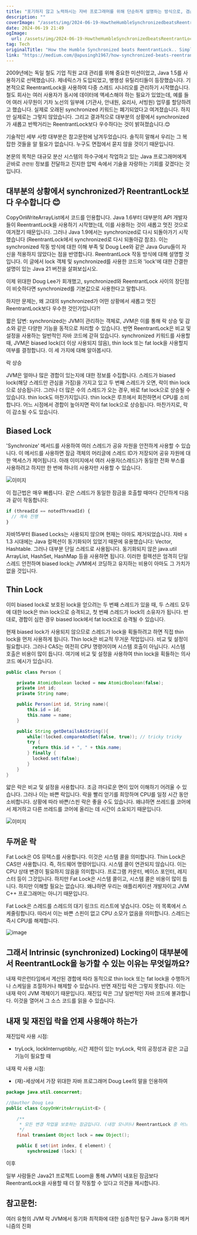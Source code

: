 ```yaml
---
title: "포기하지 않고 노력하시는 자바 프로그래머를 위해 단순하게 설명하는 방식으로, 겸손한 동기화가 ReentrantLock을 이기는 방법"
description: ""
coverImage: "/assets/img/2024-06-19-HowtheHumbleSynchronizedbeatsReentrantLockSimplifiedforalongsufferingJavaProgrammer_0.png"
date: 2024-06-19 21:49
ogImage:
  url: /assets/img/2024-06-19-HowtheHumbleSynchronizedbeatsReentrantLockSimplifiedforalongsufferingJavaProgrammer_0.png
tag: Tech
originalTitle: "How the Humble Synchronized beats ReentrantLock.. Simplified for a long suffering Java Programmer"
link: "https://medium.com/@apusingh1967/how-synchronized-beats-reentrantlock-simplified-for-a-long-suffering-java-programmer-c83d069a6fc0"
---
```


2009년에는 독일 철도 기업 직원 교대 관리를 위해 중요한 미션이었고, Java 1.5를 사용하기로 선택했습니다. 제네릭스가 도입되었고, 병행성 유틸리티들이 등장했습니다. 기본적으로 ReentrantLock을 사용하여 다중 스레드 시나리오를 관리하기 시작했습니다. 철도 회사는 여러 사용자가 동시에 데이터에 액세스해야 하는 필요가 있었는데, 예를 들어 여러 사무원이 기차 노선의 일부에 (기관사, 안내원, 요리사, 서빙원) 업무를 할당하려고 했습니다. 실제로 오래된 synchronized 키워드는 폐기되었다고 여겨졌습니다. 하지만 실제로는 그렇지 않았습니다. 그리고 결과적으로 대부분의 상황에서 synchronized가 새롭고 반짝거리는 ReentrantLock보다 우수하다는 것이 밝혀졌습니다.😊

기술적인 세부 사항 대부분은 참고문헌에 남겨두었습니다. 솔직히 말해서 우리는 그 복잡한 것들을 알 필요가 없습니다. 누구도 면접에서 묻지 않을 것이기 때문입니다.

본문의 목적은 대규모 분산 시스템의 하수구에서 작업하고 있는 Java 프로그래머에게 곧바로 `관련된` 정보를 전달하고 진지한 압박 속에서 기술을 자랑하는 기회를 갖겠다는 것입니다.

## 대부분의 상황에서 synchronized가 ReentrantLock보다 우수합니다 😊

<div class="content-ad"></div>

CopyOnWriteArrayList에서 코드를 인용합니다. Java 1.6부터 대부분의 API 개발자들이 ReentrantLock을 사용하기 시작했는데, 이를 사용하는 것이 새롭고 멋진 것으로 여겨졌기 때문입니다. 그러나 Java 1.9에서는 synchronized로 다시 되돌아가기 시작했습니다 (ReentrantLock에서 synchronized로 다시 되돌아감 참조). 이는 synchronized 작동 방식에 대한 이해 부족 및 Doug Lee와 같은 Java Guru들이 자신을 적용하지 않았다는 점을 반영합니다. ReentrantLock 작동 방식에 대해 설명할 것입니다. 이 글에서 lock 객체 및 synchronized를 사용한 코드와 'lock'에 대한 간결한 설명이 있는 Java 21 버전을 살펴보십시오.

이제 위대한 Doug Lee가 회개했고, synchronized와 ReentrantLock 사이의 장단점이 비슷하다면 synchronized를 기본값으로 사용한다고 말합니다.

하지만 문제는, 왜 고대의 synchronized가 어떤 상황에서 새롭고 멋진 ReentrantLock보다 우수한 것인가입니다?!

<div class="content-ad"></div>

짧은 답변: synchronized는 JVM이 관리하는 객체로, JVM은 이를 통해 락 상승 및 감소와 같은 다양한 기능을 동적으로 처리할 수 있습니다. 반면 ReentrantLock은 비교 및 설정을 사용하는 일반적인 자바 코드에 갇혀 있습니다. synchronized 키워드를 사용할 때, JVM은 biased lock(더 이상 사용되지 않음), thin lock 또는 fat lock을 사용할지 여부를 결정합니다. 이 세 가지에 대해 알아봅시다.

락 상승

JVM은 얼마나 많은 경합이 있는지에 대한 정보를 수집합니다. 스레드가 biased lock(해당 스레드만 관심을 가짐)을 가지고 있고 두 번째 스레드가 오면, 락이 thin lock으로 상승됩니다. 그러나 더 많은 수의 스레드가 오는 경우, 바로 fat lock으로 상승될 수 있습니다. thin lock도 마찬가지입니다. thin lock은 루프에서 회전하면서 CPU를 소비합니다. 어느 시점에서 경합이 높아지면 락이 fat lock으로 상승됩니다. 마찬가지로, 락이 감소될 수도 있습니다.

## Biased Lock

<div class="content-ad"></div>

'Synchronize' 메서드를 사용하여 여러 스레드가 공유 자원을 안전하게 사용할 수 있습니다. 이 메서드를 사용하면 잠금 객체의 머리글에 스레드 ID가 저장되어 공유 자원에 대한 액세스가 제어됩니다. 아래 이미지에서 여러 사용자(스레드)가 동일한 전화 부스를 사용하려고 하지만 한 번에 하나의 사용자만 사용할 수 있습니다.

![이미지](/assets/img/2024-06-19-HowtheHumbleSynchronizedbeatsReentrantLockSimplifiedforalongsufferingJavaProgrammer_0.png)

이 접근법은 매우 빠릅니다. 같은 스레드가 동일한 잠금을 호출할 때마다 간단하게 다음과 같이 작동합니다:

```js
if (threadId == notedThreadId) {
  // 계속 진행
}
```

<div class="content-ad"></div>

자바15부터 Biased Locks는 사용되지 않으며 현재는 아마도 제거되었습니다. 자바 ≤ 1.3 시대에는 Java 컬렉션이 동기화되어 있었기 때문에 유용했습니다: Vector, Hashtable. 그러나 대부분 단일 스레드로 사용됩니다. 동기화되지 않은 java.util ArrayList, HashSet, HashMap 등을 사용하면 됩니다. 이러한 컬렉션은 엄격히 단일 스레드 안전하며 biased lock는 JVM에서 코딩하고 유지하는 비용이 아마도 그 가치가 없을 것입니다.

## Thin Lock

이미 biased lock로 보호된 lock을 얻으려는 두 번째 스레드가 있을 때, 두 스레드 모두에 대한 lock은 thin lock으로 승격되고, 첫 번째 스레드가 lock의 소유자가 됩니다. 반대로, 경합이 심한 경우 biased lock에서 fat lock으로 승격될 수 있습니다.

현재 biased lock가 사용되지 않으므로 스레드가 lock을 획들하려고 하면 직접 thin lock을 먼저 사용하게 됩니다. Thin lock은 비교적 무거운 작업입니다. 비교 및 설정이 필요합니다. 그러나 CAS는 여전히 CPU 명령어이며 시스템 호출이 아닙니다. 시스템 호출은 비용이 많이 듭니다. 여기에 비교 및 설정을 사용하여 thin lock을 획들하는 의사 코드 예시가 있습니다.

<div class="content-ad"></div>

```java
public class Person {

    private AtomicBoolean locked = new AtomicBoolean(false);
    private int id;
    private String name;

    public Person(int id, String name){
        this.id = id;
        this.name = name;
    }

    public String getDetailsAsString(){
        while(!locked.compareAndSet(false, true)); // tricky tricky
        try {
          return this.id + ", " + this.name;
        } finally {
          locked.set(false);
        }
    }
}
```

얇은 락은 비교 및 설정을 사용합니다. 조금 까다로운 면이 있어 이해하기 어려울 수 있습니다. 그러나 이는 바쁜 락입니다. 락을 빨리 얻기를 희망하며 CPU를 일정 시간 동안 소비합니다. 상황에 따라 바쁜/스핀 락은 좋을 수도 있습니다. 왜냐하면 쓰레드를 코어에서 제거하고 다른 쓰레드를 코어에 올리는 데 시간이 소요되기 때문입니다.

![이미지](/assets/img/2024-06-19-HowtheHumbleSynchronizedbeatsReentrantLockSimplifiedforalongsufferingJavaProgrammer_1.png)

## 두꺼운 락

<div class="content-ad"></div>

Fat Lock은 OS 뮤텍스를 사용합니다. 이것은 시스템 콜을 의미합니다. Thin Lock은 CAS만 사용합니다. 즉, 하드웨어 명령어입니다. 시스템 콜이 연관되지 않습니다. 이는 CPU 상태 변경이 필요하지 않음을 의미합니다. 프로그램 카운터, 베이스 포인터, 레지스터 등이 그것입니다. 하지만 Fat Lock은 시스템 콜이고, 시스템 콜은 비용이 많이 듭니다. 하지만 이해할 필요는 없습니다. 왜냐하면 우리는 애플리케이션 개발자이고 JVM C++ 프로그래머는 아니기 때문입니다.

Fat Lock은 스레드를 스레드의 대기 링크드 리스트에 넣습니다. OS는 이 목록에서 스케줄링합니다. 따라서 이는 바쁜 스핀이 없고 CPU 소모가 없음을 의미합니다. 스레드는 즉시 CPU를 해제합니다.

![image](/assets/img/2024-06-19-HowtheHumbleSynchronizedbeatsReentrantLockSimplifiedforalongsufferingJavaProgrammer_2.png)

## 그래서 Intrinsic (synchronized) Locking이 대부분에서 ReentrantLock을 능가할 수 있는 이유는 무엇일까요?

<div class="content-ad"></div>

내재 락은런타임에서 계산된 경합에 따라 동적으로 thin lock 또는 fat lock을 수행하거나 스케일을 조절하거나 해제할 수 있습니다. 반면 재진입 락은 그렇지 못합니다. 이는 내재 락이 JVM 객체이기 때문입니다. 재진입 락은 그냥 일반적인 자바 코드에 불과합니다. 이것을 열어서 그 소스 코드를 읽을 수 있습니다.

## 내재 및 재진입 락을 언제 사용해야 하는가

재진입락 사용 시점:

- tryLock, lockInterruptibly, 시간 제한이 있는 tryLock, 락의 공정성과 같은 고급 기능이 필요할 때

내재 락 사용 시점:

- (재)-세상에서 가장 위대한 자바 프로그래머 Doug Lee의 말을 인용하여

<div class="content-ad"></div>

```java
package java.util.concurrent;

//@author Doug Lea
public class CopyOnWriteArrayList<E> {

    /**
     * 모든 변경 작업을 보호하는 잠금입니다. (내장 모니터나 ReentrantLock 중 어느 것이든 사용 가능할 때는 builtin 모니터를 약간 선호합니다.)
     */
    final transient Object lock = new Object();

    public E set(int index, E element) {
        synchronized (lock) {
```

이후

일부 사람들은 Java21 프로젝트 Loom을 통해 JVM이 내포된 잠금보다 ReentrantLock을 사용할 때 더 잘 작동할 수 있다고 의견을 제시합니다.

## 참고문헌:

<div class="content-ad"></div>

여러 유형의 JVM 락
JVM에서 동기화 최적화에 대한 심층적인 탐구
Java 동기화 메커니즘의 진화
